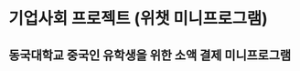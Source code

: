 기업사회 프로젝트 (위챗 미니프로그램)
============================

동국대학교 중국인 유학생을 위한 소액 결제 미니프로그램
----------------------------

